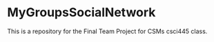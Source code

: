 MyGroupsSocialNetwork
=====================

This is a repository for the Final Team Project for CSMs csci445 class.